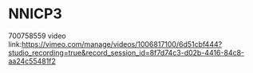 # NNICP3
700758559
video link:https://vimeo.com/manage/videos/1006817100/6d51cbf444?studio_recording=true&record_session_id=8f7d74c3-d02b-4416-84c8-aa24c55481f2
